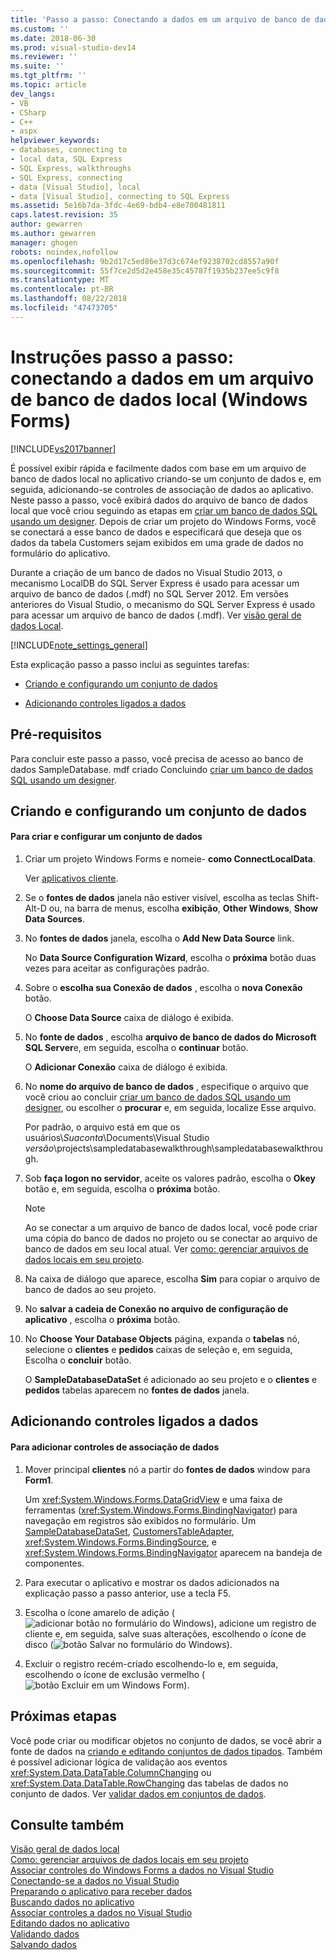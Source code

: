 ```yaml
---
title: 'Passo a passo: Conectando a dados em um arquivo de banco de dados Local (Windows Forms) | Microsoft Docs'
ms.custom: ''
ms.date: 2018-06-30
ms.prod: visual-studio-dev14
ms.reviewer: ''
ms.suite: ''
ms.tgt_pltfrm: ''
ms.topic: article
dev_langs:
- VB
- CSharp
- C++
- aspx
helpviewer_keywords:
- databases, connecting to
- local data, SQL Express
- SQL Express, walkthroughs
- SQL Express, connecting
- data [Visual Studio], local
- data [Visual Studio], connecting to SQL Express
ms.assetid: 5e16b7da-3fdc-4e69-bdb4-e8e700481811
caps.latest.revision: 35
author: gewarren
ms.author: gewarren
manager: ghogen
robots: noindex,nofollow
ms.openlocfilehash: 9b2d17c5ed86e37d3c674ef9238702cd8557a90f
ms.sourcegitcommit: 55f7ce2d5d2e458e35c45787f1935b237ee5c9f8
ms.translationtype: MT
ms.contentlocale: pt-BR
ms.lasthandoff: 08/22/2018
ms.locfileid: "47473705"
---
```

# <a name="walkthrough-connecting-to-data-in-a-local-database-file-windows-forms"></a>Instruções passo a passo: conectando a dados em um arquivo de banco de dados local (Windows Forms)
[!INCLUDE[vs2017banner](../includes/vs2017banner.md)]

É possível exibir rápida e facilmente dados com base em um arquivo de banco de dados local no aplicativo criando-se um conjunto de dados e, em seguida, adicionando-se controles de associação de dados ao aplicativo. Neste passo a passo, você exibirá dados do arquivo de banco de dados local que você criou seguindo as etapas em [criar um banco de dados SQL usando um designer](../data-tools/create-a-sql-database-by-using-a-designer.md). Depois de criar um projeto do Windows Forms, você se conectará a esse banco de dados e especificará que deseja que os dados da tabela Customers sejam exibidos em uma grade de dados no formulário do aplicativo.  
  
 Durante a criação de um banco de dados no Visual Studio 2013, o mecanismo LocalDB do SQL Server Express é usado para acessar um arquivo de banco de dados (.mdf) no SQL Server 2012. Em versões anteriores do Visual Studio, o mecanismo do SQL Server Express é usado para acessar um arquivo de banco de dados (.mdf). Ver [visão geral de dados Local](../data-tools/local-data-overview.md).  
  
 [!INCLUDE[note_settings_general](../includes/note-settings-general-md.md)]  
  
 Esta explicação passo a passo inclui as seguintes tarefas:  
  
-   [Criando e configurando um conjunto de dados](../data-tools/walkthrough-connecting-to-data-in-a-local-database-file-windows-forms.md#BKMK_CreateDataset)  
  
-   [Adicionando controles ligados a dados](../data-tools/walkthrough-connecting-to-data-in-a-local-database-file-windows-forms.md#BKMK_AddCtrls)  
  
## <a name="prerequisites"></a>Pré-requisitos  
 Para concluir este passo a passo, você precisa de acesso ao banco de dados SampleDatabase. mdf criado Concluindo [criar um banco de dados SQL usando um designer](../data-tools/create-a-sql-database-by-using-a-designer.md).  
  
##  <a name="BKMK_CreateDataset"></a> Criando e configurando um conjunto de dados  
  
#### <a name="to-create-and-configure-a-dataset"></a>Para criar e configurar um conjunto de dados  
  
1.  Criar um projeto Windows Forms e nomeie- **como ConnectLocalData**.  
  
     Ver [aplicativos cliente](http://msdn.microsoft.com/library/2dfb50b7-5af2-4e12-9bbb-c5ade0e39a68).  
  
2.  Se o **fontes de dados** janela não estiver visível, escolha as teclas Shift-Alt-D ou, na barra de menus, escolha **exibição**, **Other Windows**, **Show Data Sources**.  
  
3.  No **fontes de dados** janela, escolha o **Add New Data Source** link.  
  
     No **Data Source Configuration Wizard**, escolha o **próxima** botão duas vezes para aceitar as configurações padrão.  
  
4.  Sobre o **escolha sua Conexão de dados** , escolha o **nova Conexão** botão.  
  
     O **Choose Data Source** caixa de diálogo é exibida.  
  
5.  No **fonte de dados** , escolha **arquivo de banco de dados do Microsoft SQL Server**e, em seguida, escolha o **continuar** botão.  
  
     O **Adicionar Conexão** caixa de diálogo é exibida.  
  
6.  No **nome do arquivo de banco de dados** , especifique o arquivo que você criou ao concluir [criar um banco de dados SQL usando um designer](../data-tools/create-a-sql-database-by-using-a-designer.md), ou escolher o **procurar** e, em seguida, localize Esse arquivo.  
  
     Por padrão, o arquivo está em que os usuários\\*Suaconta*\Documents\Visual Studio *versão*\projects\sampledatabasewalkthrough\sampledatabasewalkthrough.  
  
7.  Sob **faça logon no servidor**, aceite os valores padrão, escolha o **Okey** botão e, em seguida, escolha o **próxima** botão.  
  
    > [!NOTE]
    >  Ao se conectar a um arquivo de banco de dados local, você pode criar uma cópia do banco de dados no projeto ou se conectar ao arquivo de banco de dados em seu local atual. Ver [como: gerenciar arquivos de dados locais em seu projeto](../data-tools/how-to-manage-local-data-files-in-your-project.md).  
  
8.  Na caixa de diálogo que aparece, escolha **Sim** para copiar o arquivo de banco de dados ao seu projeto.  
  
9. No **salvar a cadeia de Conexão no arquivo de configuração de aplicativo** , escolha o **próxima** botão.  
  
10. No **Choose Your Database Objects** página, expanda o **tabelas** nó, selecione o **clientes** e **pedidos** caixas de seleção e, em seguida, Escolha o **concluir** botão.  
  
     O **SampleDatabaseDataSet** é adicionado ao seu projeto e o **clientes** e **pedidos** tabelas aparecem no **fontes de dados** janela.  
  
##  <a name="BKMK_AddCtrls"></a> Adicionando controles ligados a dados  
  
#### <a name="to-add-data-bound-controls"></a>Para adicionar controles de associação de dados  
  
1.  Mover principal **clientes** nó a partir do **fontes de dados** window para **Form1**.  
  
     Um <xref:System.Windows.Forms.DataGridView> e uma faixa de ferramentas (<xref:System.Windows.Forms.BindingNavigator>) para navegação em registros são exibidos no formulário. Um [SampleDatabaseDataSet](../data-tools/dataset-tools-in-visual-studio.md), [CustomersTableAdapter](../data-tools/tableadapter-overview.md), <xref:System.Windows.Forms.BindingSource>, e <xref:System.Windows.Forms.BindingNavigator> aparecem na bandeja de componentes.  
  
2.  Para executar o aplicativo e mostrar os dados adicionados na explicação passo a passo anterior, use a tecla F5.  
  
3.  Escolha o ícone amarelo de adição (![adicionar botão no formulário do Windows](../data-tools/media/addrecord.png "AddRecord")), adicione um registro de cliente e, em seguida, salve suas alterações, escolhendo o ícone de disco (![botão Salvar no formulário do Windows](../data-tools/media/saveinwf.png "SaveInWF")).  
  
4.  Excluir o registro recém-criado escolhendo-lo e, em seguida, escolhendo o ícone de exclusão vermelho (![botão Excluir em um Windows Form](../data-tools/media/deleterecord.png "DeleteRecord")).  
  
## <a name="next-steps"></a>Próximas etapas  
 Você pode criar ou modificar objetos no conjunto de dados, se você abrir a fonte de dados na [criando e editando conjuntos de dados tipados](../data-tools/creating-and-editing-typed-datasets.md). Também é possível adicionar lógica de validação aos eventos <xref:System.Data.DataTable.ColumnChanging> ou <xref:System.Data.DataTable.RowChanging> das tabelas de dados no conjunto de dados. Ver [validar dados em conjuntos de dados](../data-tools/validate-data-in-datasets.md).  
  
## <a name="see-also"></a>Consulte também  
 [Visão geral de dados local](../data-tools/local-data-overview.md)   
 [Como: gerenciar arquivos de dados locais em seu projeto](../data-tools/how-to-manage-local-data-files-in-your-project.md)   
 [Associar controles do Windows Forms a dados no Visual Studio](../data-tools/bind-windows-forms-controls-to-data-in-visual-studio.md)   
 [Conectando-se a dados no Visual Studio](../data-tools/connecting-to-data-in-visual-studio.md)   
 [Preparando o aplicativo para receber dados](http://msdn.microsoft.com/library/c17bdb7e-c234-4f2f-9582-5e55c27356ad)   
 [Buscando dados no aplicativo](../data-tools/fetching-data-into-your-application.md)   
 [Associar controles a dados no Visual Studio](../data-tools/bind-controls-to-data-in-visual-studio.md)   
 [Editando dados no aplicativo](../data-tools/editing-data-in-your-application.md)   
 [Validando dados](http://msdn.microsoft.com/library/b3a9ee4e-5d4d-4411-9c56-c811f2b4ee7e)   
 [Salvando dados](../data-tools/saving-data.md)